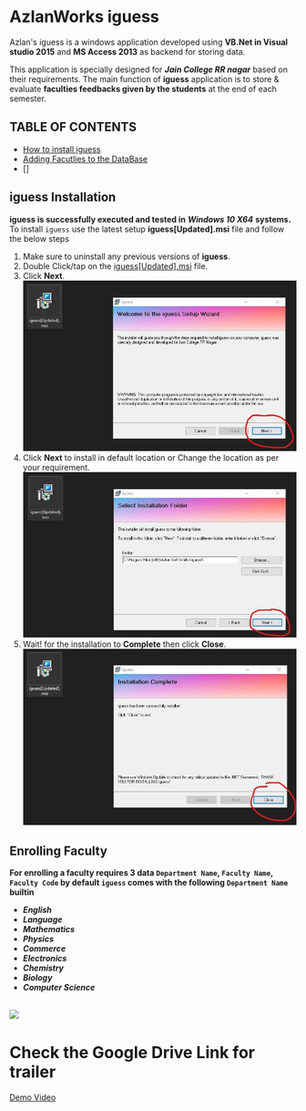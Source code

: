 # AzlanWorks iguess
Azlan's iguess is a windows application developed using **VB.Net in Visual studio 2015** and **MS Access 2013** as backend for storing data.

This application is specially designed for ***Jain College RR nagar*** based on their requirements. The main function of **iguess** application is to store & evaluate **faculties feedbacks given by the students** at the end of each semester.

## TABLE OF CONTENTS
- [How to install iguess](#iguess-Installation)
- [Adding Facutlies to the DataBase](#Enrolling-faculty)
- []

## **iguess Installation**
**iguess is successfully executed and tested in** ***Windows 10 X64*** **systems.**
To install `iguess` use the latest setup **iguess[Updated].msi** file and follow the below steps
1) Make sure to uninstall any previous versions of **iguess**.
2) Double Click/tap on the  <a href="https://drive.google.com/open?id=1thkxr0x78PnCjXHW9yMgy8Fuf903bMFr">iguess[Updated].msi</a>  file.
3) Click **Next**.
<br><img src="/img_Install/1.jpg"></br>
4) Click **Next** to install in default location or Change the location as per your requirement.
<br><img src="/img_Install/2.jpg"></br>
5) Wait! for the installation to **Complete** then click **Close**.
<br><img src="/img_Install/3.jpg"></br>


## **Enrolling Faculty**
**For enrolling a faculty requires 3 data `Department Name`, `Faculty Name`, `Faculty Code` by default `iguess` comes with the following `Department Name` builtin**
- ***English***
- ***Language***
- ***Mathematics***
- ***Physics***
- ***Commerce***
- ***Electronics***
- ***Chemistry***
- ***Biology***
- ***Computer Science***

<br><img src="/img_fact/Inked1_Ll.jpg"></br>

# Check the Google Drive Link for trailer
<a href="https://drive.google.com/open?id=1pEvrY4hNTpHkFYNwvvW5KfqbUX-YltaV">Demo Video</a>
